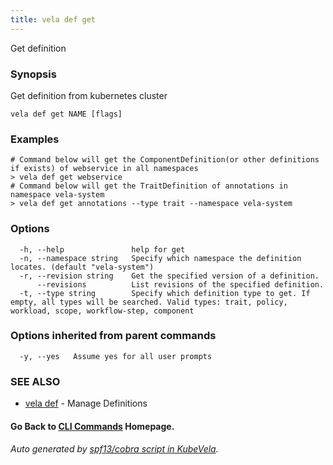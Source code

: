 ```yaml
---
title: vela def get
---
```


Get definition

### Synopsis

Get definition from kubernetes cluster

```
vela def get NAME [flags]
```

### Examples

```
# Command below will get the ComponentDefinition(or other definitions if exists) of webservice in all namespaces
> vela def get webservice
# Command below will get the TraitDefinition of annotations in namespace vela-system
> vela def get annotations --type trait --namespace vela-system
```

### Options

```
  -h, --help               help for get
  -n, --namespace string   Specify which namespace the definition locates. (default "vela-system")
  -r, --revision string    Get the specified version of a definition.
      --revisions          List revisions of the specified definition.
  -t, --type string        Specify which definition type to get. If empty, all types will be searched. Valid types: trait, policy, workload, scope, workflow-step, component
```

### Options inherited from parent commands

```
  -y, --yes   Assume yes for all user prompts
```

### SEE ALSO

* [vela def](vela_def)	 - Manage Definitions

#### Go Back to [CLI Commands](vela) Homepage.


###### Auto generated by [spf13/cobra script in KubeVela](https://github.com/kubevela/kubevela/tree/master/hack/docgen).
